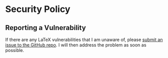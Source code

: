 # Security Policy

## Reporting a Vulnerability

If there are any LaTeX vulnerabilities that I am unaware of, please
[submit an issue to the GitHub repo](https://github.com/paultran47/latex-cv-with-biblatex/issues).
I will then address the problem as soon as possible.
